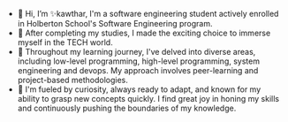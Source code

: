 - 👋 Hi, I’m ✨kawthar, I'm a software engineering student actively enrolled in Holberton School's Software Engineering program. 
- 👀 After completing my studies, I made the exciting choice to immerse myself in the TECH world.
- 🌱 Throughout my learning journey, I've delved into diverse areas, including low-level programming, high-level programming, system engineering and devops. My approach involves peer-learning and project-based methodologies.
- 💞️ I'm fueled by curiosity, always ready to adapt, and known for my ability to grasp new concepts quickly. I find great joy in honing my skills and continuously pushing the boundaries of my knowledge.
  
